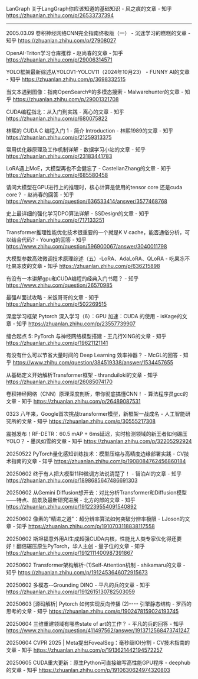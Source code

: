 


LanGraph
关于LangGraph你应该知道的基础知识 - 风之痕的文章 - 知乎
https://zhuanlan.zhihu.com/p/26533737394










-----------------------------------------------------



2005.03.09
卷积神经网络CNN完全指南终极版（一） - 沉迷学习的糕糕的文章 - 知乎
https://zhuanlan.zhihu.com/p/27908027

OpenAI-Triton学习仓库推荐 - 赵尚春的文章 - 知乎
https://zhuanlan.zhihu.com/p/29006314571

YOLO框架最新综述从YOLOV1-YOLOV11（2024年10月23） - FUNNY AI的文章 - 知乎
https://zhuanlan.zhihu.com/p/3698332515

当文本遇到图像：指南OpenSearch®的多模态搜索 - Malwarehunter的文章 - 知乎
https://zhuanlan.zhihu.com/p/29001321708

CUDA编程指北：从入门到实践 - 离心的文章 - 知乎
https://zhuanlan.zhihu.com/p/680075822

林熙的 CUDA C 编程入门 1 - 简介 Introduction - 林熙1989的文章 - 知乎
https://zhuanlan.zhihu.com/p/21259313375

常用优化器原理及工作机制详解 - 数据学习小站的文章 - 知乎
https://zhuanlan.zhihu.com/p/23183441783

LoRA遇上MoE，大模型再也不会健忘了 - CastellanZhang的文章 - 知乎
https://zhuanlan.zhihu.com/p/685580458

请问大模型在GPU进行上的推理时，核心计算是使用的tensor core 还是cuda core？ - 赵尚春的回答 - 知乎
https://www.zhihu.com/question/636533414/answer/3577468768

史上最详细的强化学习DPO算法详解 - SSDesign的文章 - 知乎
https://zhuanlan.zhihu.com/p/717133251

Transformer推理性能优化技术很重要的一个就是K V cache，能否通俗分析，可以结合代码? - Young的回答 - 知乎
https://www.zhihu.com/question/596900067/answer/3040011798

大模型参数高效微调技术原理综述（五）-LoRA、AdaLoRA、QLoRA - 吃果冻不吐果冻皮的文章 - 知乎
https://zhuanlan.zhihu.com/p/636215898

有没有一本讲解gpu和CUDA编程的经典入门书籍？ - 知乎
https://www.zhihu.com/question/26570985

最强AI面试攻略 - 米饭哥哥的文章 - 知乎
https://zhuanlan.zhihu.com/p/502269515

深度学习框架 Pytorch 深入学习（6）：GPU 加速：CUDA 的使用 - isKage的文章 - 知乎
https://zhuanlan.zhihu.com/p/23557739907

缝合起点 5:  PyTorch 与神经网络模型搭建 - 王几行XING的文章 - 知乎
https://zhuanlan.zhihu.com/p/19621121141

有没有什么可以节省大量时间的 Deep Learning 效率神器？ - McGL的回答 - 知乎
https://www.zhihu.com/question/384519338/answer/1534457655

从基础定义开始解析Transformer框架 - thranduiloki的文章 - 知乎
https://zhuanlan.zhihu.com/p/26085074170

卷积神经网络（CNN）原理深度剖析，带你彻底搞懂CNN！ - 算法程序员gcc的文章 - 知乎
https://zhuanlan.zhihu.com/p/26489087531

0323
八年来，Google首次挑战transformer模型，新框架一战成名 - 人工智能研究所的文章 - 知乎
https://zhuanlan.zhihu.com/p/30555217308



震撼发布！RF-DETR：60.5 mAP + 6ms延迟，实时检测领域的新王者如何碾压YOLO？ - 墨风如雪的文章 - 知乎
https://zhuanlan.zhihu.com/p/32205292924

20250522
PyTorch量化感知训练技术：模型压缩与高精度边缘部署实践 - CV技术指南的文章 - 知乎
https://zhuanlan.zhihu.com/p/1908084762456860184

20250602
终于有人把大模型11种微调方法说清楚了！ - 智泊AI的文章 - 知乎
https://zhuanlan.zhihu.com/p/1898685647486691303

20250602
从Gemini Diffusion想开去：对比分析Transformer和Diffusion模型——特点、前景及最新研究进展 - 北方的郎的文章 - 知乎
https://zhuanlan.zhihu.com/p/1912239554091540892

20250602
像素的"精进之道"：超分辨率算法如何突破分辨率极限 - LJoson的文章 - 知乎
https://zhuanlan.zhihu.com/p/1910703118838117558

20250602
斯坦福意外用AI生成超强CUDA内核，性能比人类专家优化得还要好！翻倍碾压原生PyTorch，华人主创 - 量子位的文章 - 知乎
https://zhuanlan.zhihu.com/p/1912111400987391867

20250602
Transformer架构解析-(1)Self-Attention机制 - shikamaru的文章 - 知乎
https://zhuanlan.zhihu.com/p/1912453646072915673

20250602
多模态--Grounding DINO - 平凡的兵的文章 - 知乎
https://zhuanlan.zhihu.com/p/1912615130782503059

20250603
[源码解析] Pytorch 如何实现反向传播 (2)---- 引擎静态结构 - 罗西的思考的文章 - 知乎
https://zhuanlan.zhihu.com/p/1902478159024193745

20250604
三维重建领域有哪些state of art的工作？ - 平凡的兵的回答 - 知乎
https://www.zhihu.com/question/411497562/answer/1913712568473741247

20250604
CVPR 2025 | Meta提出FovealSeg：毫秒级IOI分割 - CV技术指南的文章 - 知乎
https://zhuanlan.zhihu.com/p/1913621442194572257

20250605
CUDA重大更新：原生Python可直接编写高性能GPU程序 - deephub的文章 - 知乎
https://zhuanlan.zhihu.com/p/1910630624974320803